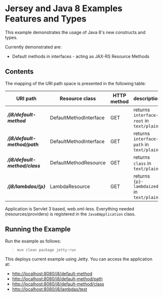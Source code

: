 <!--

    DO NOT ALTER OR REMOVE COPYRIGHT NOTICES OR THIS HEADER.

    Copyright (c) 2015 Oracle and/or its affiliates. All rights reserved.

    The contents of this file are subject to the terms of either the GNU
    General Public License Version 2 only ("GPL") or the Common Development
    and Distribution License("CDDL") (collectively, the "License").  You
    may not use this file except in compliance with the License.  You can
    obtain a copy of the License at
    http://glassfish.java.net/public/CDDL+GPL_1_1.html
    or packager/legal/LICENSE.txt.  See the License for the specific
    language governing permissions and limitations under the License.

    When distributing the software, include this License Header Notice in each
    file and include the License file at packager/legal/LICENSE.txt.

    GPL Classpath Exception:
    Oracle designates this particular file as subject to the "Classpath"
    exception as provided by Oracle in the GPL Version 2 section of the License
    file that accompanied this code.

    Modifications:
    If applicable, add the following below the License Header, with the fields
    enclosed by brackets [] replaced by your own identifying information:
    "Portions Copyright [year] [name of copyright owner]"

    Contributor(s):
    If you wish your version of this file to be governed by only the CDDL or
    only the GPL Version 2, indicate your decision by adding "[Contributor]
    elects to include this software in this distribution under the [CDDL or GPL
    Version 2] license."  If you don't indicate a single choice of license, a
    recipient has the option to distribute your version of this file under
    either the CDDL, the GPL Version 2 or to extend the choice of license to
    its licensees as provided above.  However, if you add GPL Version 2 code
    and therefore, elected the GPL Version 2 license, then the option applies
    and therefore, elected the GPL Version 2 license, then the option applies
    only if the new code is made subject to such option by the copyright
    holder.

-->

Jersey and Java 8 Examples Features and Types
=============================================

This example demonstrates the usage of Java 8's new constructs and types.

Currently demonstrated are:

-   Default methods in interfaces - acting as JAX-RS Resource Methods

Contents
--------

The mapping of the URI path space is presented in the following table:

URI path                         | Resource class           | HTTP method   | description
-------------------------------- | ------------------------ | ------------- | ------------------------------------------
**_/j8/default-method_**         | DefaultMethodInterface   | GET           | returns `interface-root` in `text/plain`
**_/j8/default-method/path_**    | DefaultMethodInterface   | GET           | returns `interface-path` in `text/plain`
**_/j8/default-method/class_**   | DefaultMethodResource    | GET           | returns `class` in `text/plain`
**_/j8/lambdas/{p}_**            | LambdaResource           | GET           | returns `{p}-lambdaized` in `text/plain`

Application is Servlet 3 based, web.xml-less. Everything needed
(resources/providers) is registered in the `Java8Application` class.

Running the Example
-------------------

Run the example as follows:

>     mvn clean package jetty:run

This deploys current example using Jetty. You can access the application at:

-   <http://localhost:8080/j8/default-method>
-   <http://localhost:8080/j8/default-method/path>
-   <http://localhost:8080/j8/default-method/class>
-   <http://localhost:8080/j8/lambdas/test>
